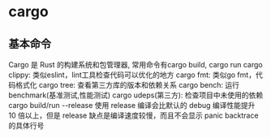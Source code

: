 # cargo

## 基本命令

Cargo 是 Rust 的构建系统和包管理器, 常用命令有cargo build, cargo run
cargo clippy: 类似eslint，lint工具检查代码可以优化的地方
cargo fmt: 类似go fmt，代码格式化
cargo tree: 查看第三方库的版本和依赖关系
cargo bench: 运行benchmark(基准测试,性能测试)
cargo udeps(第三方): 检查项目中未使用的依赖
cargo build/run --release 使用 release 编译会比默认的 debug 编译性能提升 10 倍以上，但是 release 缺点是编译速度较慢，而且不会显示 panic backtrace 的具体行号